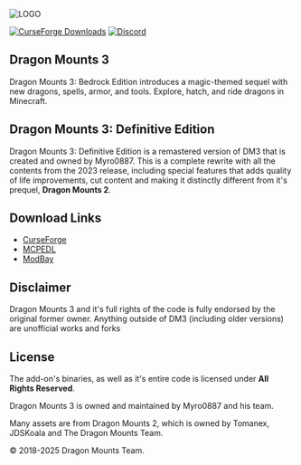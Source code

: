 ![LOGO](https://media.forgecdn.net/attachments/1290/838/logodm3.png)

[![CurseForge Downloads](https://img.shields.io/curseforge/dt/1328825?logo=Curseforge&label=CurseForge&labelColor=Gray)](https://www.curseforge.com/minecraft-bedrock/addons/dragon-mounts-v1-3-25)
[![Discord](https://img.shields.io/discord/1293105990476103720?logo=Discord&logoColor=white&label=Discord&labelColor=%235865F2)](https://discord.gg/Ewm8aTTJ3K)

## Dragon Mounts 3
Dragon Mounts 3: Bedrock Edition introduces a magic-themed sequel with new dragons, spells, armor, and tools. Explore, hatch, and ride dragons in Minecraft.

## Dragon Mounts 3: Definitive Edition
Dragon Mounts 3: Definitive Edition is a remastered version of DM3 that is created and owned by Myro0887. This is a complete rewrite with all the contents from the 2023 release, including special features that adds quality of life improvements, cut content and making it distinctly different from it's prequel, **Dragon Mounts 2**.

## Download Links
- [CurseForge](https://www.curseforge.com/minecraft-bedrock/addons/dragon-mounts-v1-3-25)
- [MCPEDL](https://mcpedl.com/dragon-mounts-v1-3-25/)
- [ModBay](https://modbay.org/mods/5196-dragon-mounts-3.html)

## Disclaimer
Dragon Mounts 3 and it's full rights of the code is fully endorsed by the original former owner. Anything outside of DM3 (including older versions) are unofficial works and forks

## License
The add-on's binaries, as well as it's entire code is licensed under **All Rights Reserved**.

Dragon Mounts 3 is owned and maintained by Myro0887 and his team.

Many assets are from Dragon Mounts 2, which is owned by Tomanex, JDSKoala and The Dragon Mounts Team.

© 2018-2025 Dragon Mounts Team.

